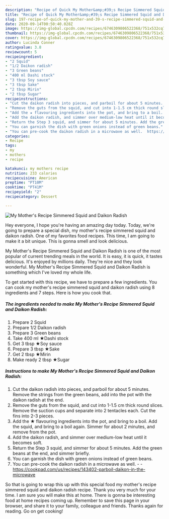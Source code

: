 ```yaml
---
description: "Recipe of Quick My Mother&amp;#39;s Recipe Simmered Squid and Daikon Radish"
title: "Recipe of Quick My Mother&amp;#39;s Recipe Simmered Squid and Daikon Radish"
slug: 197-recipe-of-quick-my-mother-and-39-s-recipe-simmered-squid-and-daikon-radish
date: 2020-09-14T00:50:40.028Z
image: https://img-global.cpcdn.com/recipes/6746309806522368/751x532cq70/my-mothers-recipe-simmered-squid-and-daikon-radish-recipe-main-photo.jpg
thumbnail: https://img-global.cpcdn.com/recipes/6746309806522368/751x532cq70/my-mothers-recipe-simmered-squid-and-daikon-radish-recipe-main-photo.jpg
cover: https://img-global.cpcdn.com/recipes/6746309806522368/751x532cq70/my-mothers-recipe-simmered-squid-and-daikon-radish-recipe-main-photo.jpg
author: Lucinda Conner
ratingvalue: 3.8
reviewcount: 5
recipeingredient:
- "2 Squid"
- "1/2 Daikon radish"
- "3 Green beans"
- "400 ml Dashi stock"
- "3 tbsp Soy sauce"
- "3 tbsp Sake"
- "2 tbsp Mirin"
- "2 tbsp Sugar"
recipeinstructions:
- "Cut the daikon radish into pieces, and parboil for about 5 minutes. Remove the strings from the green beans, add into the pot with the daikon radish at the end."
- "Remove the guts from the squid, and cut into 1-1.5 cm thick round slices. Remove the suction cups and separate into 2 tentacles each. Cut the fins into 2-3 pieces."
- "Add the ★ flavouring ingredients into the pot, and bring to a boil. Add the squid, and bring to a boil again. Simmer for about 2 minutes, and remove from the pot."
- "Add the daikon radish, and simmer over medium-low heat until it becomes soft."
- "Return the Step 3 squid, and simmer for about 5 minutes. Add the green beans at the end, and simmer briefly."
- "You can garnish the dish with green onions instead of green beans."
- "You can pre-cook the daikon radish in a microwave as well.  https://cookpad.com/us/recipes/143402-parboil-daikon-in-the-microwave"
categories:
- Recipe
tags:
- my
- mothers
- recipe

katakunci: my mothers recipe 
nutrition: 233 calories
recipecuisine: American
preptime: "PT10M"
cooktime: "PT41M"
recipeyield: "2"
recipecategory: Dessert

---
```



![My Mother&#39;s Recipe Simmered Squid and Daikon Radish](https://img-global.cpcdn.com/recipes/6746309806522368/751x532cq70/my-mothers-recipe-simmered-squid-and-daikon-radish-recipe-main-photo.jpg)

Hey everyone, I hope you're having an amazing day today. Today, we're going to prepare a special dish, my mother&#39;s recipe simmered squid and daikon radish. One of my favorites food recipes. This time, I am going to make it a bit unique. This is gonna smell and look delicious.

My Mother&#39;s Recipe Simmered Squid and Daikon Radish is one of the most popular of current trending meals in the world. It is easy, it is quick, it tastes delicious. It's enjoyed by millions daily. They're nice and they look wonderful. My Mother&#39;s Recipe Simmered Squid and Daikon Radish is something which I've loved my whole life.




To get started with this recipe, we have to prepare a few ingredients. You can cook my mother&#39;s recipe simmered squid and daikon radish using 8 ingredients and 7 steps. Here is how you cook that.

<!--inarticleads1-->

##### The ingredients needed to make My Mother&#39;s Recipe Simmered Squid and Daikon Radish:

1. Prepare 2 Squid
1. Prepare 1/2 Daikon radish
1. Prepare 3 Green beans
1. Take 400 ml ★Dashi stock
1. Get 3 tbsp ★Soy sauce
1. Prepare 3 tbsp ★Sake
1. Get 2 tbsp ★Mirin
1. Make ready 2 tbsp ★Sugar




<!--inarticleads2-->

##### Instructions to make My Mother&#39;s Recipe Simmered Squid and Daikon Radish:

1. Cut the daikon radish into pieces, and parboil for about 5 minutes. Remove the strings from the green beans, add into the pot with the daikon radish at the end.
1. Remove the guts from the squid, and cut into 1-1.5 cm thick round slices. Remove the suction cups and separate into 2 tentacles each. Cut the fins into 2-3 pieces.
1. Add the ★ flavouring ingredients into the pot, and bring to a boil. Add the squid, and bring to a boil again. Simmer for about 2 minutes, and remove from the pot.
1. Add the daikon radish, and simmer over medium-low heat until it becomes soft.
1. Return the Step 3 squid, and simmer for about 5 minutes. Add the green beans at the end, and simmer briefly.
1. You can garnish the dish with green onions instead of green beans.
1. You can pre-cook the daikon radish in a microwave as well. -  - https://cookpad.com/us/recipes/143402-parboil-daikon-in-the-microwave




So that is going to wrap this up with this special food my mother&#39;s recipe simmered squid and daikon radish recipe. Thank you very much for your time. I am sure you will make this at home. There is gonna be interesting food at home recipes coming up. Remember to save this page in your browser, and share it to your family, colleague and friends. Thanks again for reading. Go on get cooking!
